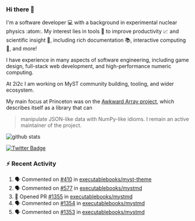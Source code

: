 ### Hi there 👋 

I'm a software developer 💻 with a background in experimental nuclear physics :atom:. My interest lies in tools :wrench: to improve productivity :chart_with_upwards_trend: and scientific insight :telescope:, including rich documentation 📚, interactive computing 🧮, and more! 

I have experience in many aspects of software engineering, including game design, full-stack web development, and high-performance numeric computing. 

At 2i2c I am working on MyST community building, tooling, and wider ecosystem. 

My main focus at Princeton was on the [Awkward Array project](awkward-array.org/), which describes itself as a library that can 
> manipulate JSON-like data with NumPy-like idioms. I remain an active maintainer of the project. 

![github stats](https://github-readme-stats.vercel.app/api?username=agoose77&show_icons=true&hide_rank=true&hide_title=true&bg_color=30,e76445,904e95&text_color=efe3ec&icon_color=efe3ec)
<!--
**agoose77/agoose77** is a ✨ _special_ ✨ repository because its `README.md` (this file) appears on your GitHub profile.

Here are some ideas to get you started:

- 🔭 I’m currently working on ...
- 🌱 I’m currently learning ...
- 👯 I’m looking to collaborate on ...
- 🤔 I’m looking for help with ...
- 💬 Ask me about ...
- 📫 How to reach me: ...
- 😄 Pronouns: ...
- ⚡ Fun fact: ...
-->

[![Twitter Badge](https://img.shields.io/twitter/follow/agoose77?style=flat-square&logo=Twitter&logoColor=white&color=cornflowerblue)](https://twitter.com/agoose77)

### :zap: Recent Activity

<!--START_SECTION:activity-->
1. 🗣 Commented on [#410](https://github.com/executablebooks/myst-theme/pull/410#issuecomment-2186299034) in [executablebooks/myst-theme](https://github.com/executablebooks/myst-theme)
2. 🗣 Commented on [#577](https://github.com/executablebooks/mystmd/pull/577#issuecomment-2186029335) in [executablebooks/mystmd](https://github.com/executablebooks/mystmd)
3. 💪 Opened PR [#1355](https://github.com/executablebooks/mystmd/pull/1355) in [executablebooks/mystmd](https://github.com/executablebooks/mystmd)
4. 🗣 Commented on [#1354](https://github.com/executablebooks/mystmd/issues/1354#issuecomment-2185984215) in [executablebooks/mystmd](https://github.com/executablebooks/mystmd)
5. 🗣 Commented on [#1353](https://github.com/executablebooks/mystmd/issues/1353#issuecomment-2184614718) in [executablebooks/mystmd](https://github.com/executablebooks/mystmd)
<!--END_SECTION:activity-->
